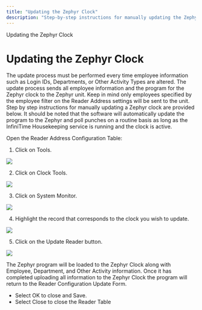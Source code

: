 ```yaml
---
title: "Updating the Zephyr Clock"
description: "Step-by-step instructions for manually updating the Zephyr clock to ensure employee data and program are current, including accessing configuration tools and system monitor."
---
```


Updating the Zephyr Clock

# Updating the Zephyr Clock

The update process must be performed every time employee information such as Login IDs, Departments, or Other Activity Types are altered. The update process sends all employee information and the program for the Zephyr clock to the Zephyr unit. Keep in mind only employees specified by the employee filter on the Reader Address settings will be sent to the unit. Step by step instructions for manually updating a Zephyr clock are provided below. It should be noted that the software will automatically update the program to the Zephyr and poll punches on a routine basis as long as the InfiniTime Housekeeping service is running and the clock is active.

Open the Reader Address Configuration Table:

1. Click on Tools.

![](/img/Zephyr_Screen02.gif)

2. Click on Clock Tools.

![](/img/Zephyr_Screen01.gif)

3. Click on System Monitor.

![](/img/Hardware_Scout3.gif)

4. Highlight the record that corresponds to the clock you wish to update.

![](/img/Hardware_Scout2.gif)

5. Click on the Update Reader button.

![](/img/Zephyr_Screen02.gif)

The Zephyr program will be loaded to the Zephyr Clock along with Employee, Department, and Other Activity information. Once it has completed uploading all information to the Zephyr Clock the program will return to the Reader Configuration Update Form.

- Select OK to close and Save.
- Select Close to close the Reader Table
